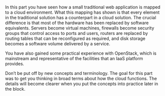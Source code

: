 In this part you have seen how a small traditional web application is mapped to a cloud environment. What this mapping has shown is that every element in the traditional solution has a counterpart in a cloud solution. The crucial difference is that most of the hardware has been replaced by software equivalents. Servers become virtual machines, firewalls become security groups that control access to ports and users, routers are replaced by routing tables that can be reconfigured as required, and disk storage becomes a software volume delivered by a service.

You have also gained some practical experience with OpenStack, which is mainstream and representative of the facilities that an IaaS platform provides.

Don’t be put off by new concepts and terminology. The goal for this part was to get you thinking in broad terms about how the cloud functions. The details will become clearer when you put the concepts into practice later in the block.